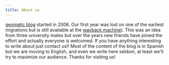 ```yaml
---
title: About us
---
```



[geomatic blog](http://geomaticblog.net) started in 2006. Our first year was lost on one of the earliest migrations but is still available at the [wayback machine](http://web.archive.org/web/*/http://geomaticblog.net)). This was an idea from three university mates but over the years new friends have joined the effort and actually everyone is welcomed. If you have anything interesting to write about just contact us!! Most of the content of the blog is in Spanish but we are moving to English, and even we write here seldom, at least we'll try to maximize our audience. Thanks for visiting us!
